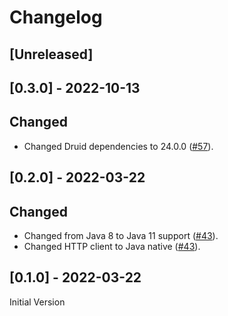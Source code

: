 # Changelog

## [Unreleased]

## [0.3.0] - 2022-10-13

## Changed

- Changed Druid dependencies to 24.0.0 ([#57]).

[#57]: https://github.com/stackabletech/druid-opa-authorizer/pull/57

## [0.2.0] - 2022-03-22

## Changed

- Changed from Java 8 to Java 11 support ([#43]).
- Changed HTTP client to Java native ([#43]).

[#43]: https://github.com/stackabletech/druid-opa-authorizer/pull/43

## [0.1.0] - 2022-03-22

Initial Version
